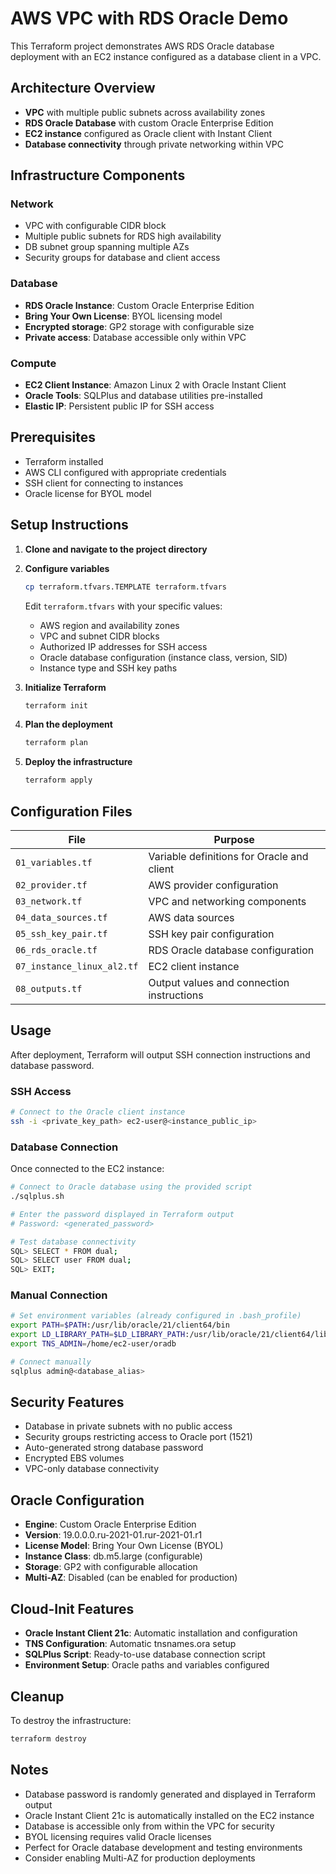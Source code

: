 # AWS VPC with RDS Oracle Demo

This Terraform project demonstrates AWS RDS Oracle database deployment with an EC2 instance configured as a database client in a VPC.

## Architecture Overview

- **VPC** with multiple public subnets across availability zones
- **RDS Oracle Database** with custom Oracle Enterprise Edition
- **EC2 instance** configured as Oracle client with Instant Client
- **Database connectivity** through private networking within VPC

## Infrastructure Components

### Network
- VPC with configurable CIDR block
- Multiple public subnets for RDS high availability
- DB subnet group spanning multiple AZs
- Security groups for database and client access

### Database
- **RDS Oracle Instance**: Custom Oracle Enterprise Edition
- **Bring Your Own License**: BYOL licensing model
- **Encrypted storage**: GP2 storage with configurable size
- **Private access**: Database accessible only within VPC

### Compute
- **EC2 Client Instance**: Amazon Linux 2 with Oracle Instant Client
- **Oracle Tools**: SQLPlus and database utilities pre-installed
- **Elastic IP**: Persistent public IP for SSH access

## Prerequisites

- Terraform installed
- AWS CLI configured with appropriate credentials
- SSH client for connecting to instances
- Oracle license for BYOL model

## Setup Instructions

1. **Clone and navigate to the project directory**

2. **Configure variables**
   ```bash
   cp terraform.tfvars.TEMPLATE terraform.tfvars
   ```
   Edit `terraform.tfvars` with your specific values:
   - AWS region and availability zones
   - VPC and subnet CIDR blocks
   - Authorized IP addresses for SSH access
   - Oracle database configuration (instance class, version, SID)
   - Instance type and SSH key paths

3. **Initialize Terraform**
   ```bash
   terraform init
   ```

4. **Plan the deployment**
   ```bash
   terraform plan
   ```

5. **Deploy the infrastructure**
   ```bash
   terraform apply
   ```

## Configuration Files

| File | Purpose |
|------|---------|
| `01_variables.tf` | Variable definitions for Oracle and client |
| `02_provider.tf` | AWS provider configuration |
| `03_network.tf` | VPC and networking components |
| `04_data_sources.tf` | AWS data sources |
| `05_ssh_key_pair.tf` | SSH key pair configuration |
| `06_rds_oracle.tf` | RDS Oracle database configuration |
| `07_instance_linux_al2.tf` | EC2 client instance |
| `08_outputs.tf` | Output values and connection instructions |

## Usage

After deployment, Terraform will output SSH connection instructions and database password.

### SSH Access
```bash
# Connect to the Oracle client instance
ssh -i <private_key_path> ec2-user@<instance_public_ip>
```

### Database Connection
Once connected to the EC2 instance:

```bash
# Connect to Oracle database using the provided script
./sqlplus.sh

# Enter the password displayed in Terraform output
# Password: <generated_password>

# Test database connectivity
SQL> SELECT * FROM dual;
SQL> SELECT user FROM dual;
SQL> EXIT;
```

### Manual Connection
```bash
# Set environment variables (already configured in .bash_profile)
export PATH=$PATH:/usr/lib/oracle/21/client64/bin
export LD_LIBRARY_PATH=$LD_LIBRARY_PATH:/usr/lib/oracle/21/client64/lib
export TNS_ADMIN=/home/ec2-user/oradb

# Connect manually
sqlplus admin@<database_alias>
```

## Security Features

- Database in private subnets with no public access
- Security groups restricting access to Oracle port (1521)
- Auto-generated strong database password
- Encrypted EBS volumes
- VPC-only database connectivity

## Oracle Configuration

- **Engine**: Custom Oracle Enterprise Edition
- **Version**: 19.0.0.0.ru-2021-01.rur-2021-01.r1
- **License Model**: Bring Your Own License (BYOL)
- **Instance Class**: db.m5.large (configurable)
- **Storage**: GP2 with configurable allocation
- **Multi-AZ**: Disabled (can be enabled for production)

## Cloud-Init Features

- **Oracle Instant Client 21c**: Automatic installation and configuration
- **TNS Configuration**: Automatic tnsnames.ora setup
- **SQLPlus Script**: Ready-to-use database connection script
- **Environment Setup**: Oracle paths and variables configured

## Cleanup

To destroy the infrastructure:
```bash
terraform destroy
```

## Notes

- Database password is randomly generated and displayed in Terraform output
- Oracle Instant Client 21c is automatically installed on the EC2 instance
- Database is accessible only from within the VPC for security
- BYOL licensing requires valid Oracle licenses
- Perfect for Oracle database development and testing environments
- Consider enabling Multi-AZ for production deployments